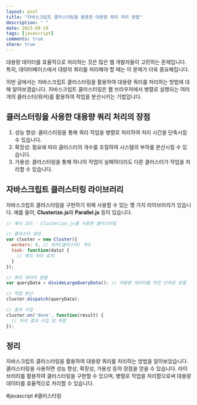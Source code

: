 ```yaml
---
layout: post
title: "자바스크립트 클러스터링을 활용한 대용량 쿼리 처리 방법"
description: " "
date: 2023-09-19
tags: [javascript]
comments: true
share: true
---
```


대용량 데이터를 효율적으로 처리하는 것은 많은 웹 개발자들이 고민하는 문제입니다. 특히, 데이터베이스에서 대량의 쿼리를 처리해야 할 때는 이 문제가 더욱 중요해집니다.

이번 글에서는 자바스크립트 클러스터링을 활용하여 대용량 쿼리를 처리하는 방법에 대해 알아보겠습니다. 자바스크립트 클러스터링은 웹 브라우저에서 병렬로 실행되는 여러 개의 클러스터(워커)를 활용하여 작업을 분산시키는 기법입니다.

## 클러스터링을 사용한 대용량 쿼리 처리의 장점

1. 성능 향상: 클러스터링을 통해 쿼리 작업을 병렬로 처리하여 처리 시간을 단축시킬 수 있습니다.
2. 확장성: 필요에 따라 클러스터의 개수를 조절하여 시스템의 부하를 분산시킬 수 있습니다.
3. 가용성: 클러스터링을 통해 하나의 작업이 실패하더라도 다른 클러스터가 작업을 처리할 수 있습니다.

## 자바스크립트 클러스터링 라이브러리
자바스크립트 클러스터링을 구현하기 위해 사용할 수 있는 몇 가지 라이브러리가 있습니다. 예를 들어, **Clusterize.js**와 **Parallel.js** 등이 있습니다.

```javascript
// 예시 코드 - Clusterize.js를 사용한 클러스터링

// 클러스터 생성
var cluster = new Cluster({
  workers: 4, // 워커(클러스터) 개수
  task: function(data) {
    // 쿼리 처리 로직
  }
});

// 쿼리 데이터 분할
var queryData = divideLargeQueryData(); // 대용량 데이터를 작은 단위로 분할

// 작업 분산
cluster.dispatch(queryData);

// 결과 수집
cluster.on('done', function(result) {
  // 처리 결과 수집 및 취합
});
```

## 정리
자바스크립트 클러스터링을 활용하여 대용량 쿼리를 처리하는 방법을 알아보았습니다. 클러스터링을 사용하면 성능 향상, 확장성, 가용성 등의 장점을 얻을 수 있습니다. 라이브러리를 활용하여 클러스터링을 구현할 수 있으며, 병렬로 작업을 처리함으로써 대용량 데이터를 효율적으로 처리할 수 있습니다.

#javascript #클러스터링